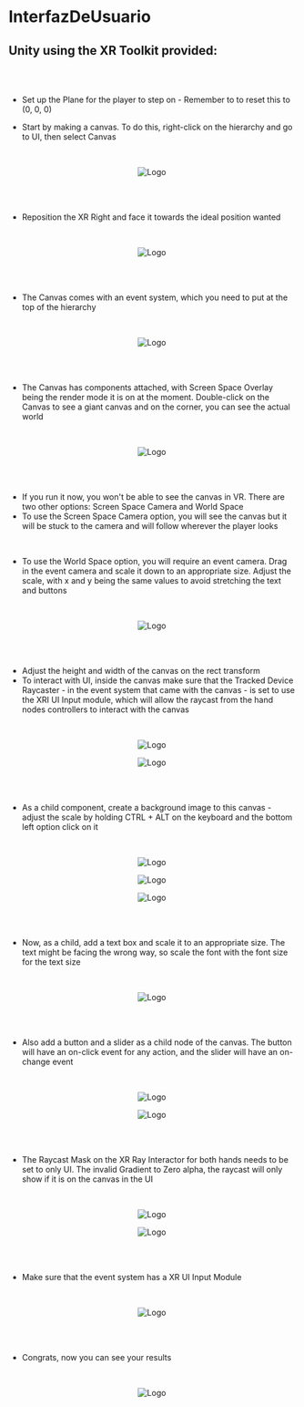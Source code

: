 # InterfazDeUsuario

## Unity using the XR Toolkit provided:

<br>
<br>

* Set up the Plane for the player to step on - Remember to to reset this to (0, 0, 0)

* Start by making a canvas. To do this, right-click on the hierarchy and go to UI, then select Canvas

<br>
<p align="center"><img src="UI-Images/Screenshot%202023-03-16%20173412.png" alt="Logo" > </p>


<br>
<br>

* Reposition the XR Right and face it towards the ideal position wanted

<br>
<p align="center"><img src="UI-Images/2023-03-16%20(17).png" alt="Logo" > </p>


<br>
<br>

* The Canvas comes with an event system, which you need to put at the top of the hierarchy

<br>
<p align="center"><img src="UI-Images/2023-03-16%20(18).png" alt="Logo" > </p>



<br>
<br>

* The Canvas has components attached, with Screen Space Overlay being the render mode it is on at the moment. Double-click on the Canvas to see a giant canvas and on the corner, you can see the actual world

<br>
<p align="center"><img src="UI-Images/Screenshot%202023-03-16%20173623.png" alt="Logo" > </p>


<br>
<br>

* If you run it now, you won't be able to see the canvas in VR. There are two other options: Screen Space Camera and World Space
* To use the Screen Space Camera option, you will see the canvas but it will be stuck to the camera and will follow wherever the player looks

<br>

* To use the World Space option, you will require an event camera. Drag in the event camera and scale it down to an appropriate size. Adjust the scale, with x and y being the same values to avoid stretching the text and buttons

<br>
<p align="center"><img src="UI-Images/Screenshot%202023-03-16%20173713.png" alt="Logo" > </p>

<br>
<br>

* Adjust the height and width of the canvas on the rect transform
* To interact with UI, inside the canvas make sure that the Tracked Device Raycaster - in the event system that came with the canvas - is set to use the XRI UI Input module, which will allow the raycast from the hand nodes controllers to interact with the canvas

<br>
<p align="center"><img src="UI-Images/Screenshot%202023-03-16%20190945.png" alt="Logo" > </p>
<p align="center"><img src="UI-Images/Screenshot%202023-03-16%20191100.png" alt="Logo" > </p>

<br>
<br>


* As a child component, create a background image to this canvas - adjust the scale by holding CTRL + ALT on the keyboard and the bottom left option click on it 

<br>
<p align="center"><img src="UI-Images/Screenshot%202023-03-16%20175142.png" alt="Logo" > </p>
<p align="center"><img src="UI-Images/2023-03-16%20(19).png" alt="Logo" > </p>
<p align="center"><img src="UI-Images/2023-03-16%20(20).png" alt="Logo" > </p>

<br>
<br>

* Now, as a child, add a text box and scale it to an appropriate size. The text might be facing the wrong way, so scale the font with the font size for the text size

<br>
<p align="center"><img src="UI-Images/2023-03-16%20(21).png)" alt="Logo" > </p>


<br>
<br>

* Also add a button and a slider as a child node of the canvas. The button will have an on-click event for any action, and the slider will have an on-change event

<br>
<p align="center"><img src="UI-Images/2023-03-16%20(21).png" alt="Logo" > </p>
<p align="center"><img src="UI-Images/2023-03-16%20(22).png" alt="Logo" > </p>



<br>
<br>

* The Raycast Mask on the XR Ray Interactor for both hands needs to be set to only UI. The invalid Gradient to Zero alpha, the raycast will only show if it is on the canvas in the UI

<br>
<p align="center"><img src="UI-Images/2023-03-16%20(24).png" alt="Logo" > </p>
<p align="center"><img src="UI-Images/2023-03-16%20(25).png" alt="Logo" > </p>

<br>
<br>

* Make sure that the event system has a XR UI Input Module 

<br>
<p align="center"><img src="UI-Images/Screenshot%202023-03-16%20191100.png" alt="Logo" > </p>


<br>
<br>

* Congrats, now you can see your results

<br>
<p align="center"><img src="UI-Images/2023-03-16%20(26).png" alt="Logo" > </p>
